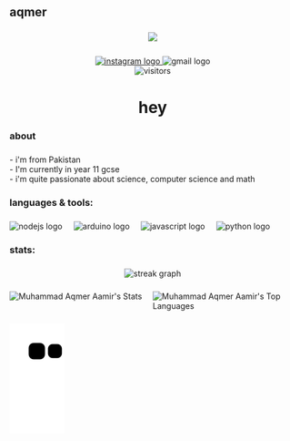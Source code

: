 ###

<h2 align="left">aqmer</h2>

###

<div align="center">
  <img height="150" src="https://static.wikia.nocookie.net/bac1dc1c-9ba0-4a51-8c51-e05cefd1759a/scale-to-width/755"  />
</div>

###

<div align="center">
  <a href="https://www.instagram.com/aqmerdropz/" target="_blank">
    <img src="https://img.shields.io/static/v1?message=Instagram&logo=instagram&label=&color=E4405F&logoColor=white&labelColor=&style=for-the-badge" height="25" alt="instagram logo"  />
  </a>
  <img src="https://img.shields.io/static/v1?message=aqmeraamir@gmail.com&logo=gmail&label=Gmail&color=aba9a6&logoColor=white&labelColor=D14836&style=for-the-badge" height="25" alt="gmail logo"  />
</div>

<div align="center">
  <img src="https://api.visitorbadge.io/api/visitors?path=aqmeraamir%2Faqmeraamir&countColor=%23263759" height="25" style="margin-bottom:25;" alt="visitors"  />
</div>

###


<h1 align="center">hey</h1>

###

<h3 align="left">about</h3>

###

<p align="left">- i'm from Pakistan<br>- I'm currently in year 11 gcse <br>- i'm quite passionate about science, computer science and math</p>

###

<h3 align="left">languages & tools:</h3>

###

<div align="left">
  <img src="https://cdn.jsdelivr.net/gh/devicons/devicon/icons/nodejs/nodejs-original.svg" height="40" alt="nodejs logo"  />
  <img width="12" />
  <img src="https://cdn.jsdelivr.net/gh/devicons/devicon/icons/arduino/arduino-original.svg" height="40" alt="arduino logo"  />
  <img width="12" />
  <img src="https://cdn.jsdelivr.net/gh/devicons/devicon/icons/javascript/javascript-original.svg" height="40" alt="javascript logo"  />
  <img width="12" />
  <img src="https://cdn.jsdelivr.net/gh/devicons/devicon/icons/python/python-original.svg" height="40" alt="python logo"  />
</div>

###

<h3 align="left">stats:</h3>

###

<div align="center">
  <img src="https://streak-stats.demolab.com?user=aqmeraamir&locale=en&mode=daily&theme=dark&hide_border=false&border_radius=5&order=3" height="220" alt="streak graph"  />
</div>

###

<div style="display: flex; align-items: flex-start; justify-content: center;">
  <img alt="Muhammad Aqmer Aamir's Stats" src="https://github-readme-stats.vercel.app/api?username=aqmeraamir&theme=dark&show_icons=true&hide_border=false&count_private=true" style="flex: 1;">
  <img alt="Muhammad Aqmer Aamir's Top Languages" src="https://github-readme-stats.vercel.app/api/top-langs/?username=aqmeraamir&theme=dark&show_icons=true&hide_border=false&layout=compact" style="flex: 1;">
</div>


###

<img src="https://raw.githubusercontent.com/aqmeraamir/aqmeraamir/output/github-contribution-grid-snake.svg" alt="Snake animation" />

###


